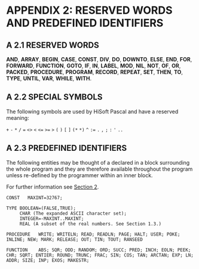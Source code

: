 # APPENDIX 2: RESERVED WORDS AND PREDEFINED IDENTIFIERS

## A 2.1 RESERVED WORDS

**AND**, **ARRAY**, **BEGIN**, **CASE**, **CONST**, **DIV**, **DO**, **DOWNTO**, **ELSE**, **END**, **FOR**, **FORWARD**, **FUNCTION**, **GOTO**, **IF**, **IN**, **LABEL**, **MOD**, **NIL**, **NOT**, **OF**, **OR**, **PACKED**, **PROCEDURE**, **PROGRAM**, **RECORD**, **REPEAT**, **SET**, **THEN**, **TO**, **TYPE**, **UNTIL**, **VAR**, **WHILE**, **WITH**.

## A 2.2 SPECIAL SYMBOLS

The following symbols are used by HiSoft Pascal and have a reserved meaning:

`+` `-` `*` `/`
`=` `<>` `<` `<=` `>=` `>`
`(` `)` `[` `]` `(*` `*)` `^`
`:=` `.` `,` `;` `:` `'` `..`

## A 2.3 PREDEFINED IDENTIFIERS

The following entities may be thought of a declared in a block surrounding the whole program and they are therefore available throughout the program unless re-defined by the programmer within an inner block.

For further information see [Section 2](man_s2-0-index.md).

```
CONST	MAXINT=32767;
```

```
TYPE BOOLEAN=(FALSE,TRUE);
     CHAR (The expanded ASCII character set);
     INTEGER=-MAXINT..MAXINT;
     REAL (A subset of the real numbers. See Section 1.3.)
```

```
PROCEDURE	WRITE; WRITELN; READ; READLN; PAGE; HALT; USER; POKE; INLINE; NEW; MARK; RELEASE; OUT; TIN; TOUT; RANSEED
```
```
FUNCTION	ABS; SQR; ODD; RANDOM; ORD; SUCC; PRED; INCH; EOLN; PEEK; CHR; SQRT; ENTIER; ROUND; TRUNC; FRAC; SIN; COS; TAN; ARCTAN; EXP; LN; ADDR; SIZE; INP; EXOS; MAKESTR;
```